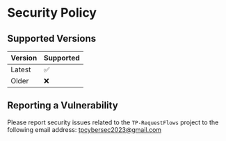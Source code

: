# Security Policy

## Supported Versions

| Version | Supported          |
| ------- | ------------------ |
| Latest  | :white_check_mark: |
| Older   | :x:                |

## Reporting a Vulnerability

Please report security issues related to the `TP-RequestFlows` project to the following email address: tpcybersec2023@gmail.com